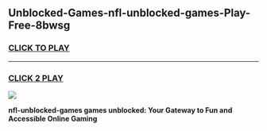 
## Unblocked-Games-nfl-unblocked-games-Play-Free-8bwsg
<h3>
<a href="https://premium76.site?title=nfl-unblocked-games&ref=23A">CLICK TO PLAY</a></h3>
<hr>

<h3>
<a href="https://premium76.site?title=nfl-unblocked-games&ref=23A">CLICK 2 PLAY</a>
  
</h3>

<a href="https://premium76.site?title=nfl-unblocked-games&ref=23A"><img src="https://clearcache.store/games.png"></a>


**nfl-unblocked-games games unblocked: Your Gateway to Fun and Accessible Online Gaming**

